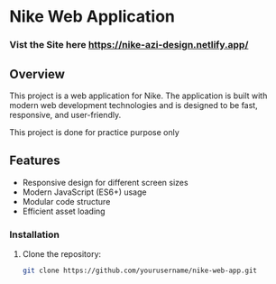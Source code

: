 # Nike Web Application

### Vist the Site here https://nike-azi-design.netlify.app/

## Overview

This project is a web application for Nike. The application is built with modern web development technologies and is designed to be fast, responsive, and user-friendly.

This project is done for practice purpose only

## Features

- Responsive design for different screen sizes
- Modern JavaScript (ES6+) usage
- Modular code structure
- Efficient asset loading

### Installation

1. Clone the repository:

   ```bash
   git clone https://github.com/yourusername/nike-web-app.git
